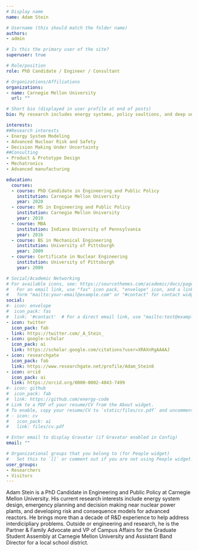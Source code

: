 ```yaml
---
# Display name
name: Adam Stein

# Username (this should match the folder name)
authors:
- admin

# Is this the primary user of the site?
superuser: true

# Role/position
role: PhD Candidate / Engineer / Consultant 

# Organizations/Affiliations
organizations:
- name: Carnegie Mellon University
  url: ""

# Short bio (displayed in user profile at end of posts)
bio: My research includes energy systems, policy soultions, and deep uncertainty.

interests:
##Research interests 
- Energy System Modeling
- Advanced Nuclear Risk and Safety
- Decision Making Under Uncertainty 
##Consulting
- Product & Prototype Design
- Mechatronics
- Advanced manufacturing

education:
  courses:
  - course: PhD Candidate in Engineering and Public Policy
    institution: Carnegie Mellon University
    year: 2020
  - course: MS in Engineering and Public Policy
    institution: Carnegie Mellon University
    year: 2019
  - course: MBA 
    institution: Indiana University of Pennsylvania
    year: 2016    
  - course: BS in Mechanical Engineering
    institution: University of Pittsburgh
    year: 2009
  - course: Certificate in Nuclear Engineering
    institution: University of Pittsburgh
    year: 2009  

# Social/Academic Networking
# For available icons, see: https://sourcethemes.com/academic/docs/page-builder/#icons
#   For an email link, use "fas" icon pack, "envelope" icon, and a link in the
#   form "mailto:your-email@example.com" or "#contact" for contact widget.
social:
#- icon: envelope
#  icon_pack: fas
#  link: '#contact'  # For a direct email link, use "mailto:test@example.org".
- icon: twitter
  icon_pack: fab
  link: https://twitter.com/_A_Stein_
- icon: google-scholar
  icon_pack: ai
  link: https://scholar.google.com/citations?user=XRAXnRgAAAAJ
- icon: researchgate
  icon_pack: fab
  link: https://www.researchgate.net/profile/Adam_Stein8
- icon: orcid
  icon_pack: ai
  link: https://orcid.org/0000-0002-4043-7499
#- icon: github
#  icon_pack: fab
#  link: https://github.com/energy-code
# Link to a PDF of your resume/CV from the About widget.
# To enable, copy your resume/CV to `static/files/cv.pdf` and uncomment the lines below.
# - icon: cv
#   icon_pack: ai
#   link: files/cv.pdf

# Enter email to display Gravatar (if Gravatar enabled in Config)
email: ""

# Organizational groups that you belong to (for People widget)
#   Set this to `[]` or comment out if you are not using People widget.
user_groups:
- Researchers
- Visitors
---
```


Adam Stein is a PhD Candidate in Engineering and Public Policy at Carnegie Mellon University. His current research interests include energy system design, emergency planning and decision making near nuclear power plants, and developing risk and consequence models for advanced reactors. He brings more than a decade of R&D experience to help address interdicipliary problems. Outside or engineering and research, he is the Partner & Family Advocate and VP of Campus Affairs for the Graduate Student Assembly at Carnegie Mellon University and Assistant Band Director for a local school district. 


